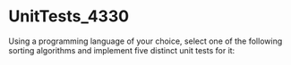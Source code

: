 # UnitTests_4330
Using a programming language of your choice, select one of the following sorting algorithms and implement five distinct unit tests for it:
